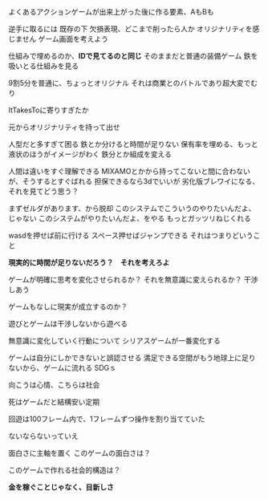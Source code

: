 よくあるアクションゲームが出来上がった後に作る要素、AもBも

逆手に取るには
既存の下
欠損表現、どこまで削ったら人か
オリジナリティを感じません
ゲーム画面を考えよう

仕組みで埋めるのか、**IDで見てるのと同じ**
そのままだと普通の装備ゲーム
鉄を吸いとる仕組みを見る

9割5分を普通に、ちょっとオリジナル
それは商業とのバトルであり超大変でむり

ItTakesToに寄りすぎたか

元からオリジナリティを持って出せ

人型だと多すぎて困る
鉄とか分けると時間が足りない
保有率を埋める、もっと液状のほうがイメージがわく
鉄分とか組成を変える

人間は違いをすぐ理解できる
MIXAMOとかから持ってこないと間に合わないが、そうするとすぐばれる
担保できるなら3dでいいが
劣化版ブレワイになる、それを見てどう思う？

まずゼルダがあります、から脱却
このシステムでこういうのやりたいんだよ、じゃない
このシステムがやりたいんだよ、をやる
もっとガッツリねじくれる

wasdを押せば前に行ける
スペース押せばジャンプできる
それはつまりどいうこと

**現実的に時間が足りないだろう？　それを考えろよ**


ゲームが明確に思考を変化させられるか？
それを無意識に変えられるか？
干渉しあう

ゲームもなしに現実が成立するのか？

遊びとゲームは干渉しないから遊べる

無意識に変化していく行動について
シリアスゲームが一番変化する

ゲームは自分にしかできないと誤認させる
満足できる空間がもう地球上に足りないから、ゲームに流れる
SDGｓ

向こうは心情、こちらは社会

死はゲームだと結構安い定期

回遊は100フレーム内で、1フレームずつ操作を割り当てていた

ないならないっていえ

面白さに主軸を置く
このゲームの面白さは？

このゲームで作れる社会的構造は？


**金を稼ぐことじゃなく、目新しさ**
